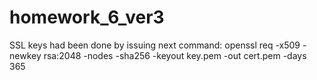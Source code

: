 # homework_6_ver3
SSL keys had been done by issuing next command:
openssl req -x509 -newkey rsa:2048 -nodes -sha256 -keyout key.pem -out cert.pem -days 365


